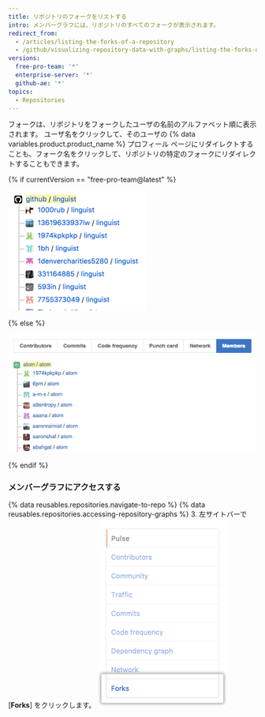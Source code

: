 ```yaml
---
title: リポジトリのフォークをリストする
intro: メンバーグラフには、リポジトリのすべてのフォークが表示されます。
redirect_from:
  - /articles/listing-the-forks-of-a-repository
  - /github/visualizing-repository-data-with-graphs/listing-the-forks-of-a-repository
versions:
  free-pro-team: '*'
  enterprise-server: '*'
  github-ae: '*'
topics:
  - Repositories
---
```


フォークは、リポジトリをフォークしたユーザの名前のアルファベット順に表示されます。 ユーザ名をクリックして、そのユーザの {% data variables.product.product_name %} プロフィール ページにリダイレクトすることも、フォーク名をクリックして、リポジトリの特定のフォークにリダイレクトすることもできます。

{% if currentVersion == "free-pro-team@latest" %}

![リポジトリ メンバーグラフ](/assets/images/help/graphs/repo_forks_graph_dotcom.png)

{% else %}

![リポジトリ メンバーグラフ](/assets/images/help/graphs/repo_members_graph.png)

{% endif %}

### メンバーグラフにアクセスする

{% data reusables.repositories.navigate-to-repo %}
{% data reusables.repositories.accessing-repository-graphs %}
3. 左サイトバーで [**Forks**] をクリックします。 ![[Forks] タブ](/assets/images/help/graphs/graphs-sidebar-forks-tab.png)
